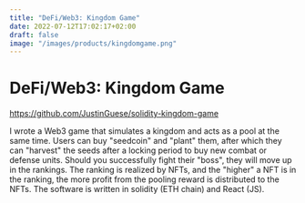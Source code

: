 ```yaml
---
title: "DeFi/Web3: Kingdom Game"
date: 2022-07-12T17:02:17+02:00
draft: false
image: "/images/products/kingdomgame.png"
---
```

# DeFi/Web3: Kingdom Game

https://github.com/JustinGuese/solidity-kingdom-game 

I wrote a Web3 game that simulates a kingdom and acts as a pool at the same time. Users can buy "seedcoin" and "plant" them, after which they can "harvest" the seeds after a locking period to buy new combat or defense units. Should you successfully fight their "boss", they will move up in the rankings. The ranking is realized by NFTs, and the "higher" a NFT is in the ranking, the more profit from the pooling reward is distributed to the NFTs. The software is written in solidity (ETH chain) and React (JS).